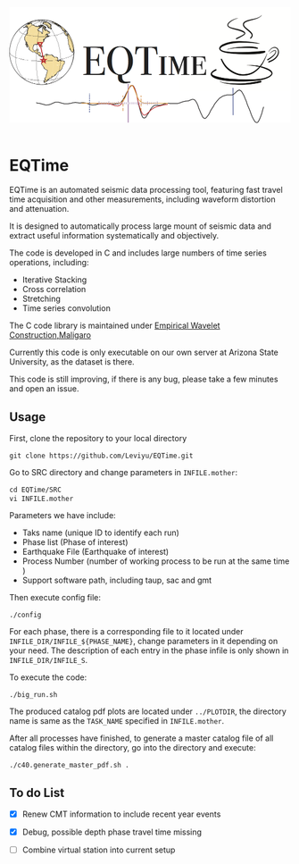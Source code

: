 <div align="center">
  <img src="https://github.com/Leviyu/EQTime/blob/master/image/header.png"><br><br>
</div>




# EQTime
EQTime is an automated seismic data processing tool, featuring fast travel time 
acquisition and other measurements, including waveform distortion and attenuation. 

It is designed to automatically process large mount of seismic data and extract 
useful information systematically and objectively.

The code is developed in C and includes large numbers of time series operations,
	including:
* Iterative Stacking
* Cross correlation
* Stretching
* Time series convolution

The C code library is maintained under [Empirical Wavelet Construction,Maligaro](https://github.com/Leviyu/Maligaro)


Currently this code is only executable on our own server at Arizona State University, as the dataset is there. 

This code is still improving, if there is any bug, please take a few minutes and open an issue.

## Usage

First, clone the repository to your local directory
```shell
git clone https://github.com/Leviyu/EQTime.git
```

Go to SRC directory and change parameters in `INFILE.mother`:
```shell
cd EQTime/SRC
vi INFILE.mother
```
Parameters we have include:
* Taks name (unique ID to identify each run)
* Phase list (Phase of interest)
* Earthquake File (Earthquake of interest)
* Process Number (number of working process to be run at the same time )
* Support software path, including taup, sac and gmt

Then execute config file:
```shell
./config
```

For each phase, there is a corresponding file to it located under `INFILE_DIR/INFILE_${PHASE_NAME}`, change parameters in it depending on your need.
The description of each entry in the phase infile is only shown in `INFILE_DIR/INFILE_S`.

To execute the code:
```shell
./big_run.sh
```

The produced catalog pdf plots are located under `../PLOTDIR`, the directory name is same as the `TASK_NAME` specified in `INFILE.mother`.


After all processes have finished, to generate a master catalog file of all catalog files within the directory, go into the directory and execute:
```shell
./c40.generate_master_pdf.sh .
```

## To do List
- [x] Renew CMT information to include recent year events
- [x] Debug, possible depth phase travel time missing
- [ ] Combine virtual station into current setup
 


